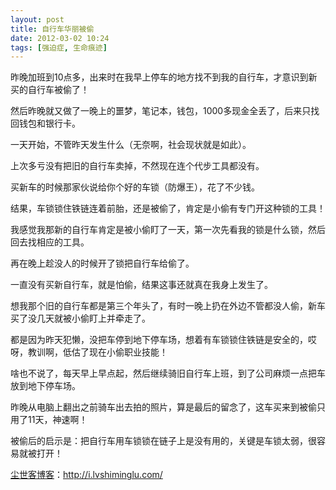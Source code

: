 ```yaml
---
layout: post
title: 自行车华丽被偷
date: 2012-03-02 10:24
tags: [强迫症, 生命痕迹]
---
```

昨晚加班到10点多，出来时在我早上停车的地方找不到我的自行车，才意识到新买的自行车被偷了！

然后昨晚就又做了一晚上的噩梦，笔记本，钱包，1000多现金全丢了，后来只找回钱包和银行卡。

一天开始，不管昨天发生什么（无奈啊，社会现状就是如此）。

上次多亏没有把旧的自行车卖掉，不然现在连个代步工具都没有。

买新车的时候那家伙说给你个好的车锁（防爆王），花了不少钱。

结果，车锁锁住铁链连着前胎，还是被偷了，肯定是小偷有专门开这种锁的工具！

我感觉我那新的自行车肯定是被小偷盯了一天，第一次先看我的锁是什么锁，然后回去找相应的工具。

再在晚上趁没人的时候开了锁把自行车给偷了。

一直没有买新自行车，就是怕偷，结果这事还就真在我身上发生了。

想我那个旧的自行车都是第三个年头了，有时一晚上扔在外边不管都没人偷，新车买了没几天就被小偷盯上并牵走了。

都是因为昨天犯懒，没把车停到地下停车场，想着有车锁锁住铁链是安全的，哎呀，教训啊，低估了现在小偷职业技能！

啥也不说了，每天早上早点起，然后继续骑旧自行车上班，到了公司麻烦一点把车放到地下停车场。

昨晚从电脑上翻出之前骑车出去拍的照片，算是最后的留念了，这车买来到被偷只用了11天，神速啊！

被偷后的启示是：把自行车用车锁锁在链子上是没有用的，关键是车锁太弱，很容易就被打开！

<a href="http://i.lvshiminglu.com/">尘世客博客</a>：<a href="http://i.lvshiminglu.com/">http://i.lvshiminglu.com/</a>

